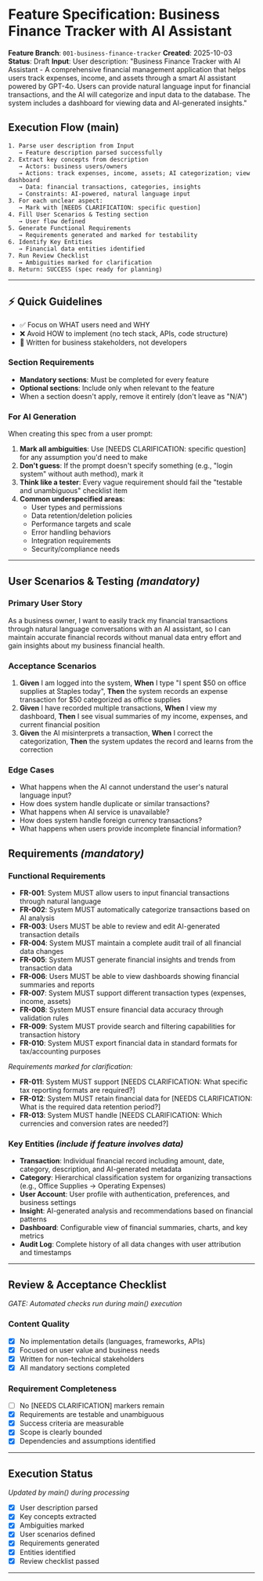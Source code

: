 # Feature Specification: Business Finance Tracker with AI Assistant

**Feature Branch**: `001-business-finance-tracker`
**Created**: 2025-10-03
**Status**: Draft
**Input**: User description: "Business Finance Tracker with AI Assistant - A comprehensive financial management application that helps users track expenses, income, and assets through a smart AI assistant powered by GPT-4o. Users can provide natural language input for financial transactions, and the AI will categorize and input data to the database. The system includes a dashboard for viewing data and AI-generated insights."

## Execution Flow (main)
```
1. Parse user description from Input
   → Feature description parsed successfully
2. Extract key concepts from description
   → Actors: business users/owners
   → Actions: track expenses, income, assets; AI categorization; view dashboard
   → Data: financial transactions, categories, insights
   → Constraints: AI-powered, natural language input
3. For each unclear aspect:
   → Mark with [NEEDS CLARIFICATION: specific question]
4. Fill User Scenarios & Testing section
   → User flow defined
5. Generate Functional Requirements
   → Requirements generated and marked for testability
6. Identify Key Entities
   → Financial data entities identified
7. Run Review Checklist
   → Ambiguities marked for clarification
8. Return: SUCCESS (spec ready for planning)
```

---

## ⚡ Quick Guidelines
- ✅ Focus on WHAT users need and WHY
- ❌ Avoid HOW to implement (no tech stack, APIs, code structure)
- 👥 Written for business stakeholders, not developers

### Section Requirements
- **Mandatory sections**: Must be completed for every feature
- **Optional sections**: Include only when relevant to the feature
- When a section doesn't apply, remove it entirely (don't leave as "N/A")

### For AI Generation
When creating this spec from a user prompt:
1. **Mark all ambiguities**: Use [NEEDS CLARIFICATION: specific question] for any assumption you'd need to make
2. **Don't guess**: If the prompt doesn't specify something (e.g., "login system" without auth method), mark it
3. **Think like a tester**: Every vague requirement should fail the "testable and unambiguous" checklist item
4. **Common underspecified areas**:
   - User types and permissions
   - Data retention/deletion policies
   - Performance targets and scale
   - Error handling behaviors
   - Integration requirements
   - Security/compliance needs

---

## User Scenarios & Testing *(mandatory)*

### Primary User Story
As a business owner, I want to easily track my financial transactions through natural language conversations with an AI assistant, so I can maintain accurate financial records without manual data entry effort and gain insights about my business financial health.

### Acceptance Scenarios
1. **Given** I am logged into the system, **When** I type "I spent $50 on office supplies at Staples today", **Then** the system records an expense transaction for $50 categorized as office supplies
2. **Given** I have recorded multiple transactions, **When** I view my dashboard, **Then** I see visual summaries of my income, expenses, and current financial position
3. **Given** the AI misinterprets a transaction, **When** I correct the categorization, **Then** the system updates the record and learns from the correction

### Edge Cases
- What happens when the AI cannot understand the user's natural language input?
- How does system handle duplicate or similar transactions?
- What happens when AI service is unavailable?
- How does system handle foreign currency transactions?
- What happens when users provide incomplete financial information?

## Requirements *(mandatory)*

### Functional Requirements
- **FR-001**: System MUST allow users to input financial transactions through natural language
- **FR-002**: System MUST automatically categorize transactions based on AI analysis
- **FR-003**: Users MUST be able to review and edit AI-generated transaction details
- **FR-004**: System MUST maintain a complete audit trail of all financial data changes
- **FR-005**: System MUST generate financial insights and trends from transaction data
- **FR-006**: Users MUST be able to view dashboards showing financial summaries and reports
- **FR-007**: System MUST support different transaction types (expenses, income, assets)
- **FR-008**: System MUST ensure financial data accuracy through validation rules
- **FR-009**: System MUST provide search and filtering capabilities for transaction history
- **FR-010**: System MUST export financial data in standard formats for tax/accounting purposes

*Requirements marked for clarification:*
- **FR-011**: System MUST support [NEEDS CLARIFICATION: What specific tax reporting formats are required?]
- **FR-012**: System MUST retain financial data for [NEEDS CLARIFICATION: What is the required data retention period?]
- **FR-013**: System MUST handle [NEEDS CLARIFICATION: Which currencies and conversion rates are needed?]

### Key Entities *(include if feature involves data)*
- **Transaction**: Individual financial record including amount, date, category, description, and AI-generated metadata
- **Category**: Hierarchical classification system for organizing transactions (e.g., Office Supplies → Operating Expenses)
- **User Account**: User profile with authentication, preferences, and business settings
- **Insight**: AI-generated analysis and recommendations based on financial patterns
- **Dashboard**: Configurable view of financial summaries, charts, and key metrics
- **Audit Log**: Complete history of all data changes with user attribution and timestamps

---

## Review & Acceptance Checklist
*GATE: Automated checks run during main() execution*

### Content Quality
- [x] No implementation details (languages, frameworks, APIs)
- [x] Focused on user value and business needs
- [x] Written for non-technical stakeholders
- [x] All mandatory sections completed

### Requirement Completeness
- [ ] No [NEEDS CLARIFICATION] markers remain
- [x] Requirements are testable and unambiguous
- [x] Success criteria are measurable
- [x] Scope is clearly bounded
- [x] Dependencies and assumptions identified

---

## Execution Status
*Updated by main() during processing*

- [x] User description parsed
- [x] Key concepts extracted
- [x] Ambiguities marked
- [x] User scenarios defined
- [x] Requirements generated
- [x] Entities identified
- [x] Review checklist passed

---